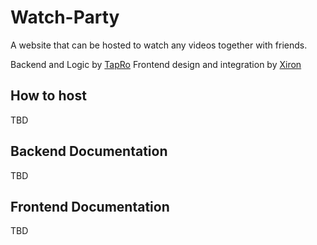 # Watch-Party

A website that can be hosted to watch any videos together with friends.

Backend and Logic by [TapRo](https://github.com/TapRo7)
Frontend design and integration by [Xiron](https://github.com/Xiron7077)

## How to host
TBD

## Backend Documentation
TBD

## Frontend Documentation
TBD